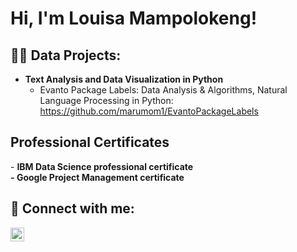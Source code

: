 <h1>Hi, I'm Louisa Mampolokeng! </h1>

<h2>👨‍💻 Data Projects:</h2>

- <b>Text Analysis and Data Visualization in Python </b>
  - Evanto Package Labels: Data Analysis & Algorithms, Natural Language Processing in Python:  https://github.com/marumom1/EvantoPackageLabels 
 
<h2> Professional Certificates </h2>
 -  <b> IBM Data Science professional certificate </br> 
 -  <b> Google Project Management certificate </b>

<h2> 🤳 Connect with me:</h2>

[<img align="left" alt="JoshMadakor | LinkedIn" width="22px" src="https://cdn.jsdelivr.net/npm/simple-icons@v3/icons/linkedin.svg" />][linkedin]

[linkedin]: https://www.linkedin.com/in/mampolokeng-marumo-606b2a98 

<!--
**marumom1/marumom1** is a ✨ _special_ ✨ repository because its `README.md` (this file) appears on your GitHub profile.

Here are some ideas to get you started:

- 🔭 I’m currently working on ...
- 🌱 I’m currently learning ...
- 👯 I’m looking to collaborate on ...
- 🤔 I’m looking for help with ...
- 💬 Ask me about ...
- 📫 How to reach me: ...
- 😄 Pronouns: ...
- ⚡ Fun fact: ...
-->
